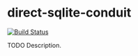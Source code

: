 # direct-sqlite-conduit

[![Build Status](https://travis-ci.org/githubuser/direct-sqlite-conduit.png)](https://travis-ci.org/githubuser/direct-sqlite-conduit)

TODO Description.
